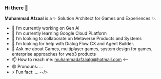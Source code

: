 ### Hi there 👋


**Muhammad Afzaal** is a ✨ Solution Architect for Games and Experiences ✨.


- 🔭 I’m currently working on Gen AI 
- 🌱 I’m currently learning Google Cloud PLatform
- 👯 I’m looking to collaborate on Metaverse Products and Systems
- 🤔 I’m looking for help with Dialog Flow CX and Agent Builder.
- 💬 Ask me about Games, multiplayer games, system design for games, enterprise approaches for web3 products
- 📫 How to reach me: muhammadafzaalg@hotmail.com
<--
- 😄 Pronouns: ...
- ⚡ Fun fact: ...
--/>
